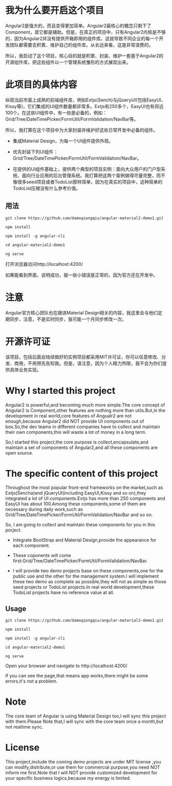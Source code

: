 # 我为什么要开启这个项目

Angular2是强大的，而且变得更加简单。Angular2最核心的概念只剩下了Component，其它都是辅助。但是，在真正的项目中，只有Angular2内核是不够的，因为Angular2并没有提供开箱即用的组件库。这就导致不同企业的每一个开发团队都需要去积累、维护自己的组件库，从长远来看，这是非常浪费的。

所以，我启动了这个项目，核心目的就是积累、封装、维护一套基于Angular2的开源组件库，把这些组件以一个管理系统雏形的方式展现出来。

# 此项目的具体内容

纵观当前市面上成熟的前端组件库，例如Extjs(Sench)与jQueryUI(包括EasyUI、Kissy等)，它们集成的UI组件数量都非常多。Extjs有250多个，EasyUI也有将近100个。在这些UI组件中，有一些是必备的，例如：Grid/Tree/DateTimePicker/FormUtil/FormValidation/NavBar等。

所以，我打算在这个项目中为大家封装并维护好这些日常开发中必备的组件。

  - 集成Material Design，为每一个UI组件提供外观。

  - 优先封装下列UI组件：Grid/Tree/DateTimePicker/FormUtil/FormValidation/NavBar。

  - 在提供的UI组件基础上，提供两个典型的项目实例：面向大众用户的门户型系统、面向行业应用的后台管理系统。我打算把这两个案例做得尽量完整，而不像很多seed项目或者TodoList那样简单，因为在真实的项目中，这种简单的TodoList压根没有什么参考价值。

## 用法

	git clone https://github.com/damoqiongqiu/angular-material2-demo1.git

	npm install

	npm install -g angular-cli

	cd angular-material2-demo1

	ng serve

打开浏览器访问http://localhost:4200/

如果能看到界面，说明成功，报一些小错误是正常的，因为官方还在开发中。

# 注意

Angular官方核心团队也在跟进Material Design相关的内容，我这里会与他们定期同步，注意，不是实时同步，我可能一个月同步修改一次。


# 开源许可证
该项目，包括后面会陆续做好的实例项目都采用MIT许可证，你可以任意修改、分发、商用，不用预先告知我。但是，请注意，因为个人精力所限，我不会为你们提供具体业务实现。


# Why I started this project

Angular2 is powerful,and becoming much more simple.The core concept of Angular2 is Component,other features are nothing more than utils.But,in the development in real world,core features of Angualr2 are not enough,because Angular2 did NOT provide UI components out of box.So,the dev teams in different companies have to collect and maintain their own components,this will waste a lot of money in a long term.

So,I started this project,the core purpose is collect,encapsulate,and maintain a set of components of Angular2,and all these components are open source.

# The specific content of this project

Throughout the most popular front-end frameworks on the market,such as Extjs(Sencha)and jQueryUI(including EasyUI,Kissy and so on),they integrated a lot of UI components.Extjs has more than 250 components and EasyUI has about 100.Among these components,some of them are necessary during daily work,such as Grid/Tree/DateTimePicker/FormUtil/FormValidation/NavBar and so on.

So, I am going to collect and maintain these components for you in this porject.

  - Integrate BootStrap and Material Design,provide the appearance for each component.

  - These coponents will come first:Grid/Tree/DateTimePicker/FormUtil/FormValidation/NavBar.

  - I will provide two demo projects base on these components,one for the public use and the other for the management system.I will implement these two demo as complete as possible,they will not as simple as those seed projects or TodoList projects.In real world development,these TodoList projects have no reference value at all.

## Usage

	git clone https://github.com/damoqiongqiu/angular-material2-demo1.git

	npm install
	
	npm install -g angular-cli

	cd angular-material2-demo1

	ng serve

Open your browser and navigate to http://localhost:4200/

If you can see the page,that means app works,there might be some errors,it's not a problem.

# Note
The core team of Angular is using Material Design too,I will sync this project with them.Please Note that,I will sync with the core team once a month,but not realtime sync.

# License
This project,include the coming demo projects are under MIT license ,you can modify,distribute,or use them for commercial purpose,you need NOT inform me first.Note that I will NOT provide customized development for your specific business logics,because my energy is limited.
